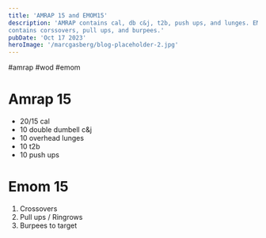 ```yaml
---
title: 'AMRAP 15 and EMOM15'
description: 'AMRAP contains cal, db c&j, t2b, push ups, and lunges. EMOM
contains corssovers, pull ups, and burpees.'
pubDate: 'Oct 17 2023'
heroImage: '/marcgasberg/blog-placeholder-2.jpg'
---
```

#amrap #wod #emom 
# Amrap 15
- 20/15 cal
- 10 double dumbell c&j
- 10 overhead lunges
- 10 t2b
- 10 push ups
# Emom 15
1. Crossovers
2. Pull ups / Ringrows
3. Burpees to target 
